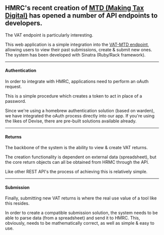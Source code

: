 ## HMRC's recent creation of [MTD (Making Tax Digital)](https://www.gov.uk/guidance/making-tax-digital-for-vat) has opened a number of API endpoints to developers.

The VAT endpoint is particularly interesting.

This web application is a simple integration into the [VAT-MTD endpoint](https://developer.service.hmrc.gov.uk/api-documentation/docs/api/service/vat-api/1.0#endpoints), allowing users to view their past submissions, create & submit new ones. The system has been developed with Sinatra (Ruby/Rack framework).

---

#### Authentication

In order to integrate with HMRC, applications need to perform an oAuth request.

This is a simple procedure which creates a token to act in place of a password.

Since we're using a homebrew authentication solution (based on warden), we have integrated the oAuth process directly into our app. If you're using the likes of Devise, there are pre-built solutions available already.

---

#### Returns

The backbone of the system is the ability to view & create VAT returns.

The creation functionality is dependent on external data (spreadsheet), but the core return objects can all be obtained from HRMC through the API.

Like other REST API's the process of achieving this is relatively simple.

---

#### Submission

Finally, submitting new VAT returns is where the real use value of a tool like this resides.

In order to create a compatible submission solution, the system needs to be able to parse data (from a spreadsheet) and send it to HMRC. This, obviously, needs to be mathematically correct, as well as simple & easy to use.
